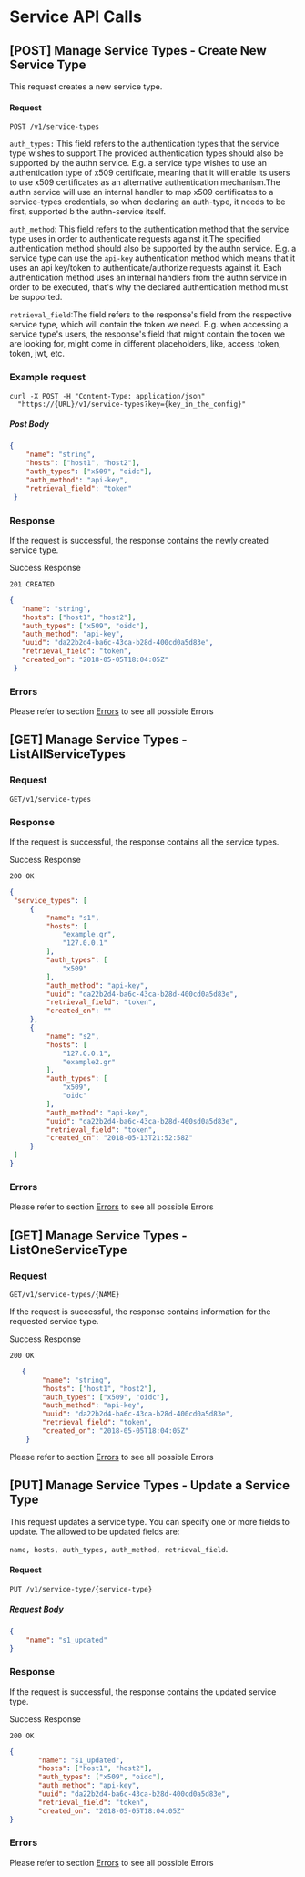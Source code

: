 # Service API Calls

## [POST] Manage Service Types - Create New Service Type

This request creates a new service type.

#### Request

`POST /v1/service-types`

`auth_types:` This field refers to the authentication types that the service type wishes to support.The provided authentication types should also be supported by the authn service. E.g. a service type wishes to use an authentication type of x509 certificate, meaning that it will enable its users to use x509 certificates as an alternative authentication mechanism.The authn service will use an internal handler to map x509 certificates to a service-types credentials, so when declaring an auth-type, it needs to be first, supported b the authn-service itself.


`auth_method`: This field refers to the authentication method that the service type uses in order to authenticate requests against it.The specified authentication method should also be supported by the authn service. E.g. a service type can use the `api-key` authentication method which means that it uses an api key/token to authenticate/authorize requests against it. Each authentication method uses an internal handlers from the authn service in order to be executed, that's why the declared authentication method must be supported.

`retrieval_field`:The field refers to the response's field from the respective service type, which will contain the token we need. E.g. when accessing a service type's users, the response's field that might contain the token we are looking for, might come in different placeholders, like, access_token, token, jwt, etc.
### Example request
```
curl -X POST -H "Content-Type: application/json"
  "https://{URL}/v1/service-types?key={key_in_the_config}"
```


##### Post Body

```json
{
 	"name": "string",
 	"hosts": ["host1", "host2"],
 	"auth_types": ["x509", "oidc"],
 	"auth_method": "api-key",
 	"retrieval_field": "token"
 }
 ```
 
 ### Response
 
 If the request is successful, the response contains the newly created service type.
 
 Success Response
 
 `201 CREATED`
 
 ```json
 {
  	"name": "string",
  	"hosts": ["host1", "host2"],
  	"auth_types": ["x509", "oidc"],
  	"auth_method": "api-key",
  	"uuid": "da22b2d4-ba6c-43ca-b28d-400cd0a5d83e",
  	"retrieval_field": "token",
  	"created_on": "2018-05-05T18:04:05Z" 
  }
  ```
  
  ### Errors

  Please refer to section [Errors](api_errors.md) to see all possible Errors
  
  ## [GET] Manage Service Types - ListAllServiceTypes
  
  ### Request
  
  `GET/v1/service-types`
  
   ### Response
   
   If the request is successful, the response contains all the service types.
   
   Success Response
   
   `200 OK`
   
   ```json
{
    "service_types": [
        {
            "name": "s1",
            "hosts": [
                "example.gr",
                "127.0.0.1"
            ],
            "auth_types": [
                "x509"
            ],
            "auth_method": "api-key",
            "uuid": "da22b2d4-ba6c-43ca-b28d-400cd0a5d83e",
            "retrieval_field": "token",
            "created_on": ""
        },
        {
            "name": "s2",
            "hosts": [
                "127.0.0.1",
                "example2.gr"
            ],
            "auth_types": [
                "x509",
                "oidc"
            ],
            "auth_method": "api-key",
            "uuid": "da22b2d4-ba6c-43ca-b28d-400sd0a5d83e",
            "retrieval_field": "token",
            "created_on": "2018-05-13T21:52:58Z"
        }
    ]
}
```

 ### Errors

 Please refer to section [Errors](api_errors.md) to see all possible Errors

 ## [GET] Manage Service Types - ListOneServiceType
  
  ### Request
  
  `GET/v1/service-types/{NAME}`
  
   If the request is successful, the response contains information for the requested service type.
   
   Success Response
   
   `200 OK`
   
```json
   {
    	"name": "string",
    	"hosts": ["host1", "host2"],
    	"auth_types": ["x509", "oidc"],
    	"auth_method": "api-key",
    	"uuid": "da22b2d4-ba6c-43ca-b28d-400cd0a5d83e",
    	"retrieval_field": "token",
    	"created_on": "2018-05-05T18:04:05Z" 
    }
```
  Please refer to section [Errors](api_errors.md) to see all possible Errors

## [PUT] Manage Service Types - Update a Service Type

This request updates a service type. You can specify one or more fields to update.
The allowed to be updated fields are:

`name, hosts, auth_types, auth_method, retrieval_field`.

#### Request

`PUT /v1/service-type/{service-type}`

##### Request Body

```json
{
	"name": "s1_updated"
}
 ```
 
 ### Response
 
 If the request is successful, the response contains the updated service type.
 
 Success Response
 
 `200 OK`
 
 ```json
 {
    	"name": "s1_updated",
    	"hosts": ["host1", "host2"],
    	"auth_types": ["x509", "oidc"],
    	"auth_method": "api-key",
    	"uuid": "da22b2d4-ba6c-43ca-b28d-400cd0a5d83e",
    	"retrieval_field": "token",
    	"created_on": "2018-05-05T18:04:05Z" 
 }
  ```
  
### Errors
Please refer to section [Errors](api_errors.md) to see all possible Errors